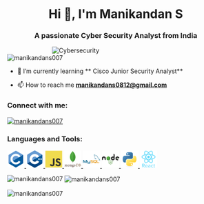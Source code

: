 <h1 align="center">Hi 👋, I'm Manikandan S</h1>
<h3 align="center">A passionate Cyber Security Analyst from India</h3>
<img align="right"alt="Cybersecurity"width="400"src="https://cdn.dribbble.com/users/3943049/screenshots/14032596/media/9e39cf22d33b4d2b77e9f270f2f06f6e.gif">
<p align="left"> <img src="https://komarev.com/ghpvc/?username=manikandans007&label=Profile%20views&color=0e75b6&style=flat" alt="manikandans007" /> </p>

- 🌱 I’m currently learning ** Cisco Junior Security Analyst**

- 📫 How to reach me **manikandans0812@gmail.com**

<h3 align="left">Connect with me:</h3>
<p align="left">
<a href="https://linkedin.com/in/manikandans007" target="blank"><img align="center" src="https://raw.githubusercontent.com/rahuldkjain/github-profile-readme-generator/master/src/images/icons/Social/linked-in-alt.svg" alt="manikandans007" height="30" width="40" /></a>
</p>

<h3 align="left">Languages and Tools:</h3>
<p align="left"> <a href="https://www.cprogramming.com/" target="_blank" rel="noreferrer"> <img src="https://raw.githubusercontent.com/devicons/devicon/master/icons/c/c-original.svg" alt="c" width="40" height="40"/> </a> <a href="https://www.w3schools.com/cpp/" target="_blank" rel="noreferrer"> <img src="https://raw.githubusercontent.com/devicons/devicon/master/icons/cplusplus/cplusplus-original.svg" alt="cplusplus" width="40" height="40"/> </a> <a href="https://developer.mozilla.org/en-US/docs/Web/JavaScript" target="_blank" rel="noreferrer"> <img src="https://raw.githubusercontent.com/devicons/devicon/master/icons/javascript/javascript-original.svg" alt="javascript" width="40" height="40"/> </a> <a href="https://www.mongodb.com/" target="_blank" rel="noreferrer"> <img src="https://raw.githubusercontent.com/devicons/devicon/master/icons/mongodb/mongodb-original-wordmark.svg" alt="mongodb" width="40" height="40"/> </a> <a href="https://www.mysql.com/" target="_blank" rel="noreferrer"> <img src="https://raw.githubusercontent.com/devicons/devicon/master/icons/mysql/mysql-original-wordmark.svg" alt="mysql" width="40" height="40"/> </a> <a href="https://nodejs.org" target="_blank" rel="noreferrer"> <img src="https://raw.githubusercontent.com/devicons/devicon/master/icons/nodejs/nodejs-original-wordmark.svg" alt="nodejs" width="40" height="40"/> </a> <a href="https://www.python.org" target="_blank" rel="noreferrer"> <img src="https://raw.githubusercontent.com/devicons/devicon/master/icons/python/python-original.svg" alt="python" width="40" height="40"/> </a> <a href="https://reactjs.org/" target="_blank" rel="noreferrer"> <img src="https://raw.githubusercontent.com/devicons/devicon/master/icons/react/react-original-wordmark.svg" alt="react" width="40" height="40"/> </a> </p>

<p><img align="left" src="https://github-readme-stats.vercel.app/api/top-langs?username=manikandans007&show_icons=true&locale=en&layout=compact" alt="manikandans007" /></p>

<p>&nbsp;<img align="center" src="https://github-readme-stats.vercel.app/api?username=manikandans007&show_icons=true&locale=en" alt="manikandans007" /></p>

<p><img align="center" src="https://github-readme-streak-stats.herokuapp.com/?user=manikandans007&" alt="manikandans007" /></p>
